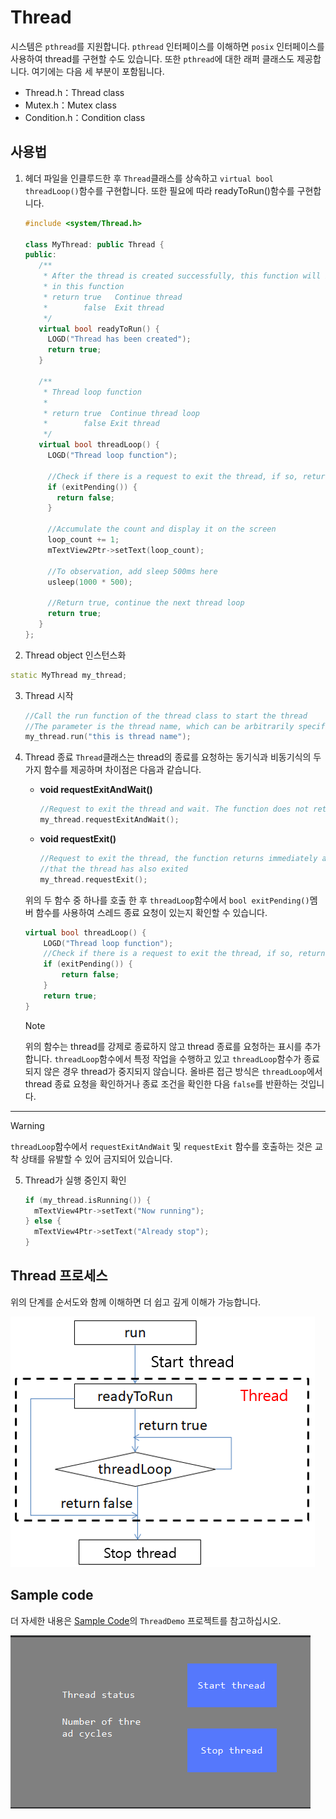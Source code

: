 # Thread
시스템은 `pthread`를 지원합니다. `pthread` 인터페이스를 이해하면 `posix` 인터페이스를 사용하여 thread를 구현할 수도 있습니다.
또한 `pthread`에 대한 래퍼 클래스도 제공합니다. 여기에는 다음 세 부분이 포함됩니다.

* Thread.h：Thread class
* Mutex.h：Mutex class
* Condition.h：Condition class

## 사용법
1. 헤더 파일을 인클루드한 후 `Thread`클래스를 상속하고 `virtual bool threadLoop()`함수를 구현합니다. 또한 필요에 따라 readyToRun()함수를 구현합니다.
   ```c++
   #include <system/Thread.h>
    
   class MyThread: public Thread {
   public:
      /**
       * After the thread is created successfully, this function will be called, and some initialization operations can be done 
       * in this function
       * return true   Continue thread
       *        false  Exit thread
       */
      virtual bool readyToRun() {
        LOGD("Thread has been created");
        return true;
      }

      /**
       * Thread loop function
       *
       * return true  Continue thread loop
       *        false Exit thread
       */
      virtual bool threadLoop() {
        LOGD("Thread loop function");

        //Check if there is a request to exit the thread, if so, return false and exit the thread immediately
        if (exitPending()) {
          return false;
        }

        //Accumulate the count and display it on the screen
        loop_count += 1;
        mTextView2Ptr->setText(loop_count);

        //To observation, add sleep 500ms here
        usleep(1000 * 500);

        //Return true, continue the next thread loop
        return true;
      }
   };
   ```

2. Thread object 인스턴스화
  ```c++
  static MyThread my_thread;
  ```

3. Thread 시작
   ```c++
   //Call the run function of the thread class to start the thread
   //The parameter is the thread name, which can be arbitrarily specified.
   my_thread.run("this is thread name");
   ```
4. Thread 종료
   `Thread`클래스는 thread의 종료를 요청하는 동기식과 비동기식의 두 가지 함수를 제공하며 차이점은 다음과 같습니다.
   * **void requestExitAndWait()**  
     ```c++
     //Request to exit the thread and wait. The function does not return until the thread completely exits
     my_thread.requestExitAndWait();
     ```
   * **void requestExit()**  
     ```c++
     //Request to exit the thread, the function returns immediately after sending the request but at this time, it does not mean 
     //that the thread has also exited
     my_thread.requestExit();
     ```

   위의 두 함수 중 하나를 호출 한 후 `threadLoop`함수에서 `bool exitPending()`멤버 함수를 사용하여 스레드 종료 요청이 있는지 확인할 수 있습니다.
   ```c++
   virtual bool threadLoop() {
       LOGD("Thread loop function");
       //Check if there is a request to exit the thread, if so, return false and exit the thread immediately
       if (exitPending()) {
           return false;
       }
       return true;
   }
   ```

   > [!Note]
   > 위의 함수는 thread를 강제로 종료하지 않고 thread 종료를 요청하는 표시를 추가합니다.
   > `threadLoop`함수에서 특정 작업을 수행하고 있고 `threadLoop`함수가 종료되지 않은 경우 thread가 중지되지 않습니다.
   > 올바른 접근 방식은 `threadLoop`에서 thread 종료 요청을 확인하거나 종료 조건을 확인한 다음 `false`를 반환하는 것입니다.

---
   > [!Warning]
   > `threadLoop`함수에서 `requestExitAndWait` 및 `requestExit` 함수를 호출하는 것은 교착 상태를 유발할 수 있어 금지되어 있습니다.

5. Thread가 실행 중인지 확인
   ```c++
   if (my_thread.isRunning()) {
     mTextView4Ptr->setText("Now running");
   } else {
     mTextView4Ptr->setText("Already stop");
   }
   ```

## Thread 프로세스
위의 단계를 순서도와 함께 이해하면 더 쉽고 깊게 이해가 가능합니다. 

![](images/threadloop.png)

## Sample code  
더 자세한 내용은 [Sample Code](demo_download.md#demo_download)의 `ThreadDemo` 프로젝트를 참고하십시오.  
    
![](assets/thread/example.png)

